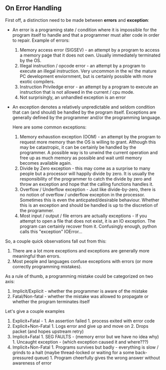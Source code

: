 ## On Error Handling

First off, a distinction need to be made between **errors** and **exception**:

- An error is a programing state / condition where it is impossible for the program itself to handle and 
  that a programmer must alter code in order to repair. Example of errors:

  1. Memory access error (SIGSEV) - an attempt by a program to access a memory page that it does not own. 
     Usually immediately terminated by the OS.
  1. Illegal instruction / opcode error - an attempt by a program to execute an illegal instruction. Very uncommon in the w/ the mature PC development enviornment, but is certainly possible with more exotic compilers.
  1. Instruction Priviledge error - an attempt by a program to execute an instruction that is not allowed in the current / cpu mode. 
  1. Not surprisingly, an unhandled exception is an error

- An exception denotes a relatively unpredictable and seldom condition that can (and should) be handled by the program itself. 
  Exceptions are generally defined by the programmer and/or the programming language.
  
  Here are some common exceptions:

  1. Memory exhaustion exception (OOM) - an attempt by the program to request more memory than the OS is willing to grant.
    Although this may be catastropic, it can be certainly be handled by the programmer. 
    A possible way is to unwind the current operation and free up as much memory as possible and wait until memory becomes available again.
  1. Divide by Zero exception - this may come as a surprise to many people but a processor will happily divide by zero. 
    It is usually the responsibility of the programmer to catch the divide by zero and 
    throw an exception and hope that the calling functions handles it.
  1. Overflow / Underflow exception - Just like divide-by-zero, there is no notion of overflow / underflow exception in the processor.     Sometimes this is even the anticpated/desirable behaviour. 
    Whether this is an exception and should be handled is up to the discretion of the programmer.
  1. Most input / output / file errors are actually exceptions - If you attempt to open a file that does not exist, it is an IO exception. The program can certainly recover from it. Confusingly enough, python calls this "exception" IOError...
  

So, a couple quick observations fall out from this:
  1. There are a lot more exceptions and exceptions are generally more meaningful than errors.
  1. Most people and languages confuse exceptions with errors (or more correctly programming mistakes). 

As a rule of thumb, a programming mistake could be categorized on two axis:
  1. Implicit/Explicit - whether the programmer is aware of the mistake
  1. Fatal/Non-fatal - whether the mistake was allowed to propagate or whether the program terminates itself

Let's give a couple examples
  1. Explicit+Fatal - 
    1. An assertion failed
    1. process exited with error code
  1. Explicit+Non-Fatal
    1. Logs error and give up and move on
    2. Drops packet (and hopes upstream retry)
  1. Implicit+Fatal
    1. SEG FAULTS - (memory error but we have no idea why)
    1. Uncaught exception - (which exception caused it and where???)
  1. Implicit+Non-Fatal
    1. Programs survives but badly - everything is slow / grinds to a halt 
      (maybe thread-locked or waiting for a some back-pressured queue)
    1. Program cheerfully gives the wrong answer without awareness of error


  

